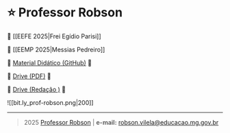 # ⭐️ Professor Robson

📘 [[EEFE 2025|Frei Egídio Parisi]]

📕 [[EEMP 2025|Messias Pedreiro]]

📑 [Material Didático (GitHub)](https://robsonfvilela.github.io/professor-robson/) 🔗

📂 [Drive (PDF)](https://drive.google.com/drive/folders/1bJ_7Ii1ZqeUI2tylCDWfMB56MMFEFL4v) 🔗

📂 [Drive (Redação )](https://drive.google.com/drive/folders/1ZHcR_ACWzVnQlWD2txzfq2YTNATlWFaY) 🔗

![[bit.ly_prof-robson.png|200]]

---

> 2025 [Professor Robson](http://bit.ly/professor-robson) | **e-mail:** robson.vilela@educacao.mg.gov.br